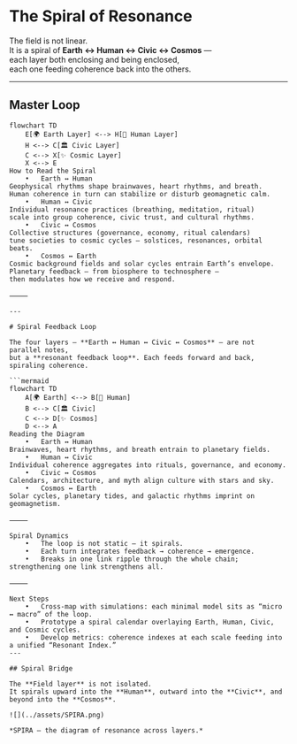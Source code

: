 # The Spiral of Resonance

The field is not linear.  
It is a spiral of **Earth ↔ Human ↔ Civic ↔ Cosmos** —  
each layer both enclosing and being enclosed,  
each one feeding coherence back into the others.

---

## Master Loop

```mermaid
flowchart TD
    E[🌍 Earth Layer] <--> H[🧬 Human Layer]
    H <--> C[🏛️ Civic Layer]
    C <--> X[✨ Cosmic Layer]
    X <--> E
How to Read the Spiral
	•	Earth ↔ Human
Geophysical rhythms shape brainwaves, heart rhythms, and breath.
Human coherence in turn can stabilize or disturb geomagnetic calm.
	•	Human ↔ Civic
Individual resonance practices (breathing, meditation, ritual)
scale into group coherence, civic trust, and cultural rhythms.
	•	Civic ↔ Cosmos
Collective structures (governance, economy, ritual calendars)
tune societies to cosmic cycles — solstices, resonances, orbital beats.
	•	Cosmos ↔ Earth
Cosmic background fields and solar cycles entrain Earth’s envelope.
Planetary feedback — from biosphere to technosphere —
then modulates how we receive and respond.

⸻

---

# Spiral Feedback Loop

The four layers — **Earth ↔ Human ↔ Civic ↔ Cosmos** — are not parallel notes,  
but a **resonant feedback loop**. Each feeds forward and back, spiraling coherence.

```mermaid
flowchart TD
    A[🌍 Earth] <--> B[🧬 Human]
    B <--> C[🏛️ Civic]
    C <--> D[✨ Cosmos]
    D <--> A
Reading the Diagram
	•	Earth ↔ Human
Brainwaves, heart rhythms, and breath entrain to planetary fields.
	•	Human ↔ Civic
Individual coherence aggregates into rituals, governance, and economy.
	•	Civic ↔ Cosmos
Calendars, architecture, and myth align culture with stars and sky.
	•	Cosmos ↔ Earth
Solar cycles, planetary tides, and galactic rhythms imprint on geomagnetism.

⸻

Spiral Dynamics
	•	The loop is not static — it spirals.
	•	Each turn integrates feedback → coherence → emergence.
	•	Breaks in one link ripple through the whole chain; strengthening one link strengthens all.

⸻

Next Steps
	•	Cross-map with simulations: each minimal model sits as “micro ↔ macro” of the loop.
	•	Prototype a spiral calendar overlaying Earth, Human, Civic, and Cosmic cycles.
	•	Develop metrics: coherence indexes at each scale feeding into a unified “Resonant Index.”
---

## Spiral Bridge

The **Field layer** is not isolated.  
It spirals upward into the **Human**, outward into the **Civic**, and beyond into the **Cosmos**.

![](../assets/SPIRA.png)

*SPIRA — the diagram of resonance across layers.*